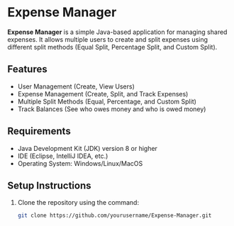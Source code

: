 # Expense Manager

**Expense Manager** is a simple Java-based application for managing shared expenses. It allows multiple users to create and split expenses using different split methods (Equal Split, Percentage Split, and Custom Split).

## Features

- User Management (Create, View Users)
- Expense Management (Create, Split, and Track Expenses)
- Multiple Split Methods (Equal, Percentage, and Custom Split)
- Track Balances (See who owes money and who is owed money)

## Requirements

- Java Development Kit (JDK) version 8 or higher
- IDE (Eclipse, IntelliJ IDEA, etc.)
- Operating System: Windows/Linux/MacOS

## Setup Instructions

1. Clone the repository using the command:
   ```bash
   git clone https://github.com/yourusername/Expense-Manager.git
